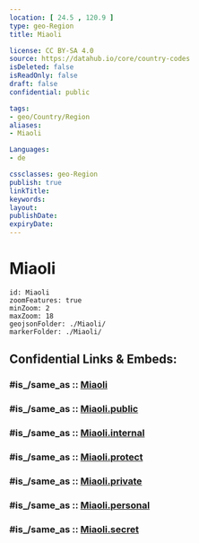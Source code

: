 ```yaml
---
location: [ 24.5 , 120.9 ] 
type: geo-Region
title: Miaoli

license: CC BY-SA 4.0
source: https://datahub.io/core/country-codes
isDeleted: false
isReadOnly: false
draft: false
confidential: public

tags:
- geo/Country/Region
aliases:
- Miaoli

Languages:
- de

cssclasses: geo-Region
publish: true
linkTitle: 
keywords: 
layout: 
publishDate: 
expiryDate: 
---
```


# Miaoli

```leaflet
id: Miaoli
zoomFeatures: true 
minZoom: 2 
maxZoom: 18
geojsonFolder: ./Miaoli/
markerFolder: ./Miaoli/
```


## Confidential Links & Embeds: 

### #is_/same_as :: [Miaoli](/_Standards/Earth/Continent/Asia/Asia~East/Taiwan/Provinces~Taiwan/Taiwan/counties~Taiwan/Miaoli.md) 

### #is_/same_as :: [Miaoli.public](/_public/Earth/Continent/Asia/Asia~East/Taiwan/Provinces~Taiwan/Taiwan/counties~Taiwan/Miaoli.public.md) 

### #is_/same_as :: [Miaoli.internal](/_internal/Earth/Continent/Asia/Asia~East/Taiwan/Provinces~Taiwan/Taiwan/counties~Taiwan/Miaoli.internal.md) 

### #is_/same_as :: [Miaoli.protect](/_protect/Earth/Continent/Asia/Asia~East/Taiwan/Provinces~Taiwan/Taiwan/counties~Taiwan/Miaoli.protect.md) 

### #is_/same_as :: [Miaoli.private](/_private/Earth/Continent/Asia/Asia~East/Taiwan/Provinces~Taiwan/Taiwan/counties~Taiwan/Miaoli.private.md) 

### #is_/same_as :: [Miaoli.personal](/_personal/Earth/Continent/Asia/Asia~East/Taiwan/Provinces~Taiwan/Taiwan/counties~Taiwan/Miaoli.personal.md) 

### #is_/same_as :: [Miaoli.secret](/_secret/Earth/Continent/Asia/Asia~East/Taiwan/Provinces~Taiwan/Taiwan/counties~Taiwan/Miaoli.secret.md)


